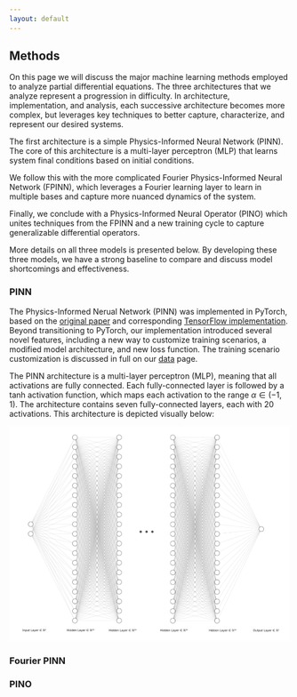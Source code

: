 ```yaml
---
layout: default
---
```


## Methods
On this page we will discuss the major machine learning methods employed to analyze partial differential equations. The three architectures that we analyze represent a progression in difficulty. In architecture, implementation, and analysis, each successive architecture becomes more complex, but leverages key techniques to better capture, characterize, and represent our desired systems.

The first architecture is a simple Physics-Informed Neural Network (PINN). The core of this architecture is a multi-layer perceptron (MLP) that learns system final conditions based on initial conditions. 

We follow this with the more complicated Fourier Physics-Informed Neural Network (FPINN), which leverages a Fourier learning layer to learn in multiple bases and capture more nuanced dynamics of the system. 

Finally, we conclude with a Physics-Informed Neural Operator (PINO) which unites techniques from the FPINN and a new training cycle to capture generalizable differential operators. 

More details on all three models is presented below. By developing these three models, we have a strong baseline to compare and discuss model shortcomings and effectiveness.  

### PINN

The Physics-Informed Nerual Network (PINN) was implemented in PyTorch, based on the [original paper](https://arxiv.org/abs/1711.10561) and corresponding [TensorFlow implementation](https://github.com/314arhaam/heat-pinn/blob/main/codes/heatman.ipynb). Beyond transitioning to PyTorch, our implementation introduced several novel features, including a new way to customize training scenarios, a modified model architecture, and new loss function. The training scenario customization is discussed in full on our [data](./data.md) page. 

The PINN architecture is a multi-layer perceptron (MLP), meaning that all activations are fully connected. Each fully-connected layer is followed by a tanh activation function, which maps each activation to the range $\alpha \in (-1, 1)$. The architecture contains seven fully-connected layers, each with 20 activations. This architecture is depicted visually below:

![PINN Diagram](/assets/imgs/MLP_diagram.png)


### Fourier PINN

### PINO
